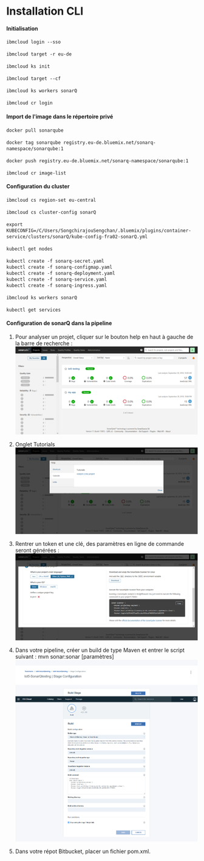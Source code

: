 # Installation CLI

#### Initialisation
    ibmcloud login --sso

    ibmcloud target -r eu-de

    ibmcloud ks init

    ibmcloud target --cf

    ibmcloud ks workers sonarQ

    ibmcloud cr login

#### Import de l'image dans le répertoire privé
    docker pull sonarqube

    docker tag sonarqube registry.eu-de.bluemix.net/sonarq-namespace/sonarqube:1

    docker push registry.eu-de.bluemix.net/sonarq-namespace/sonarqube:1

    ibmcloud cr image-list

#### Configuration du cluster

    ibmcloud cs region-set eu-central

    ibmcloud cs cluster-config sonarQ

    export KUBECONFIG=/C/Users/SongchirajouSengchan/.bluemix/plugins/container-service/clusters/sonarQ/kube-config-fra02-sonarQ.yml

    kubectl get nodes

    kubectl create -f sonarq-secret.yaml
    kubectl create -f sonarq-configmap.yaml
    kubectl create -f sonarq-deployment.yaml
    kubectl create -f sonarq-service.yaml
    kubectl create -f sonarq-ingress.yaml

    ibmcloud ks workers sonarQ

    kubectl get services

#### Configuration de sonarQ dans la pipeline
1. Pour analyser un projet, cliquer sur le bouton help en haut à gauche de la barre de recherche :
![Lambda project structure](images/projet.png)

2. Onglet Tutorials
![Lambda project structure](images/projet2.png)

3. Rentrer un token et une clé, des paramètres en ligne de commande seront générées :
![Lambda project structure](images/projet3.png)

4. Dans votre pipeline, créer un build de type Maven et entrer le script suivant :
    mvn sonar:sonar [paramètres]
![Lambda project structure](images/pipeline.png)

5. Dans votre répot Bitbucket, placer un fichier pom.xml.
